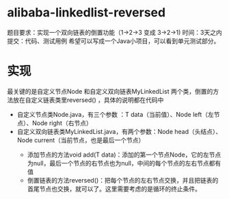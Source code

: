# alibaba-linkedlist-reversed
题目要求：实现一个双向链表的倒置功能（1->2->3 变成 3->2->1) 时间：3天之内 提交：代码、测试用例 希望可以写成一个Java小项目，可以看到单元测试部分。 

# 实现
最关键的是自定义节点Node 和自定义双向链表MyLinkedList 两个类，倒置的方法放在自定义链表类里reversed() ，具体的说明都在代码中

- 自定义节点类Node.java，有三个参数 ：T data（当前值）、Node<T> left（左节点）、Node<T> right（右节点）
- 自定义双向链表类MyLinkedList.java，有两个参数：Node<T> head（头结点）、Node<T> current（当前节点，也是最后一个节点）
	- 添加节点的方法void add(T data)：添加的第一个节点Node，它的左节点为null，最后一个节点的右节点也为null，中间的每个节点的左右节点都有值
	- 倒置链表的方法reversed()：把每个节点的左右节点交换，并且把链表的首尾节点也交换，就可以了。这里需要考虑的是循环的终止条件。
